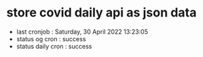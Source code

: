 # store covid daily api as json data

- last cronjob : Saturday, 30 April 2022 13:23:05
- status og cron : success
- status daily cron : success
      
      
